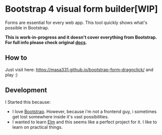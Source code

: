 # Bootstrap 4 visual form builder[WIP]

Forms are essential for every web app. This tool quickly shows what's possible in Bootstrap.

**This is work-in-progress and it doesn't cover everything from Bootstrap. For full info please check original [docs](http://v4-alpha.getbootstrap.com/getting-started/introduction/).**

## How to

Just visit here: <https://masa331.github.io/bootstrap-form-dragnclick/> and play :)

## Development

I Started this because:

* I love [Bootstrap](http://v4-alpha.getbootstrap.com/). However, because i'm not a frontend guy, i sometimes get lost somewhere inside it's vast possibilities.
* I wanted to learn [Elm](http://elm-lang.org/) and this seems like a perfect project for it. I like to learn on practical things.
